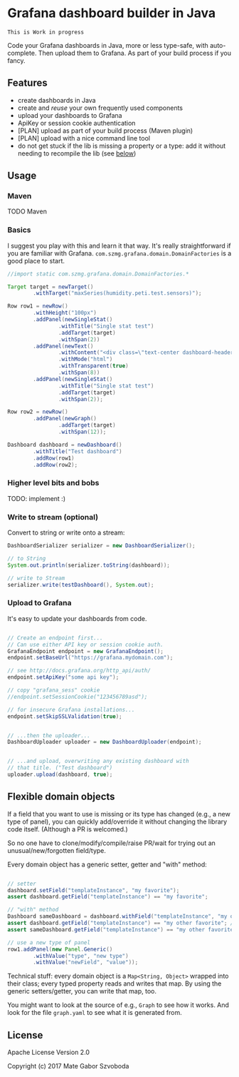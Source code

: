 # Grafana dashboard builder in Java

```
This is Work in progress
```

Code your Grafana dashboards in Java, more or less type-safe, with auto-complete. Then upload them to Grafana. As part of your build process if you fancy.

## Features

* create dashboards in Java
* create and _reuse_ your own frequently used components
* upload your dashboards to Grafana
* ApiKey or session cookie authentication
* [PLAN] upload as part of your build process (Maven plugin)
* [PLAN] upload with a nice command line tool
* do not get stuck if the lib is missing a property or a type: add it without needing to recompile the lib (see [below](#flexible-domain-objects))


## Usage

### Maven

TODO Maven

### Basics

I suggest you play with this and learn it that way. It's really straightforward if you are familiar with Grafana. `com.szmg.grafana.domain.DomainFactories` is a good place to start.

```java
//import static com.szmg.grafana.domain.DomainFactories.*

Target target = newTarget()
        .withTarget("maxSeries(humidity.peti.test.sensors)");

Row row1 = newRow()
        .withHeight("100px")
        .addPanel(newSingleStat()
                .withTitle("Single stat test")
                .addTarget(target)
                .withSpan(2))
        .addPanel(newText()
                .withContent("<div class=\"text-center dashboard-header\"><span>This is the test</span></div>")
                .withMode("html")
                .withTransparent(true)
                .withSpan(8))
        .addPanel(newSingleStat()
                .withTitle("Single stat test")
                .addTarget(target)
                .withSpan(2));

Row row2 = newRow()
        .addPanel(newGraph()
                .addTarget(target)
                .withSpan(12));

Dashboard dashboard = newDashboard()
        .withTitle("Test dashboard")
        .addRow(row1)
        .addRow(row2);

```

### Higher level bits and bobs

TODO: implement :)

### Write to stream (optional)

Convert to string or write onto a stream:

```java
DashboardSerializer serializer = new DashboardSerializer();

// to String
System.out.println(serializer.toString(dashboard));

// write to Stream
serializer.write(testDashboard(), System.out);
```

### Upload to Grafana

It's easy to update your dashboards from code.

```java

// Create an endpoint first...
// Can use either API key or session cookie auth.
GrafanaEndpoint endpoint = new GrafanaEndpoint();
endpoint.setBaseUrl("https://grafana.mydomain.com");

// see http://docs.grafana.org/http_api/auth/
endpoint.setApiKey("some api key");

// copy "grafana_sess" cookie
//endpoint.setSessionCookie("123456789asd");

// for insecure Grafana installations...
endpoint.setSkipSSLValidation(true);


// ...then the uploader...
DashboardUploader uploader = new DashboardUploader(endpoint);


// ...and upload, overwriting any existing dashboard with
// that title. ("Test dashboard")
uploader.upload(dashboard, true);


```

## Flexible domain objects

If a field that you want to use is missing or its type has changed (e.g., a new type of panel), you can
quickly add/override it without changing the library code itself. (Although a PR is welcomed.)

So no one have to clone/modify/compile/raise PR/wait for trying out an unusual/new/forgotten field/type.

Every domain object has a generic setter, getter and "with" method:

```java

// setter
dashboard.setField("templateInstance", "my favorite");
assert dashboard.getField("templateInstance") == "my favorite";

// "with" method
Dashboard sameDashboard = dashboard.withField("templateInstance", "my other favorite");
assert dashboard.getField("templateInstance") == "my other favorite"; // it's not immutable
assert sameDashboard.getField("templateInstance") == "my other favorite";

// use a new type of panel
row1.addPanel(new Panel.Generic()
        .withValue("type", "new type")
        .withValue("newField", "value"));
```

Technical stuff: every domain object is a `Map<String, Object>` wrapped into their class; every typed property reads and writes that map. By using the generic setters/getter, you can write that map, too.

You might want to look at the source of e.g., `Graph` to see how it works. And look for the file `graph.yaml` to see what it is generated from.

## License

Apache License Version 2.0

Copyright (c) 2017 Mate Gabor Szvoboda
